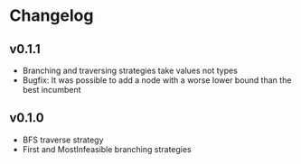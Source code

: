 # Changelog

## v0.1.1
- Branching and traversing strategies take values not types
- Bugfix: It was possible to add a node with a worse lower bound than the best incumbent

## v0.1.0
- BFS traverse strategy
- First and MostInfeasible branching strategies